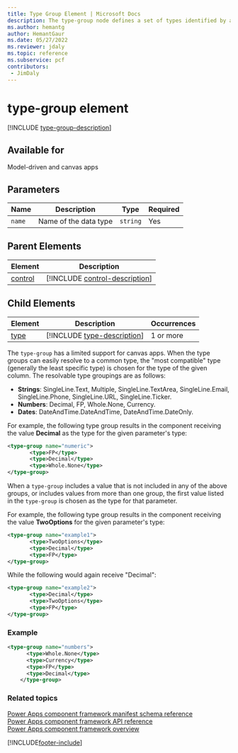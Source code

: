 ```yaml
---
title: Type Group Element | Microsoft Docs
description: The type-group node defines a set of types identified by a single name. This information can be used to identify the data types supported by a specific property.
ms.author: hemantg
author: HemantGaur
ms.date: 05/27/2022
ms.reviewer: jdaly
ms.topic: reference
ms.subservice: pcf
contributors:
 - JimDaly
---
```


# type-group element

[!INCLUDE [type-group-description](includes/type-group-description.md)]

## Available for

Model-driven and canvas apps

## Parameters

|Name|Description|Type|Required|
|--|--|--|--|
|`name`|Name of the data type|`string`|Yes|

## Parent Elements

|Element|Description|
|--|--|
|[control](control.md)|[!INCLUDE [control-description](includes/control-description.md)]|


## Child Elements

|Element|Description|Occurrences|
|--|--|--|
|[type](type.md)|[!INCLUDE [type-description](includes/type-description.md)]|1 or more|

The `type-group` has a limited support for canvas apps. When the type groups can easily resolve to a common type, the "most compatible" type (generally the least specific type) is chosen for the type of the given column. The resolvable type groupings are as follows:

   - **Strings**: SingleLine.Text, Multiple, SingleLine.TextArea, SingleLine.Email, SingleLine.Phone, SingleLine.URL, SingleLine.Ticker.
   - **Numbers**: Decimal, FP, Whole.None, Currency.
   - **Dates**: DateAndTime.DateAndTime, DateAndTime.DateOnly.

For example, the following type group results in the component receiving the value **Decimal** as the type for the given parameter's type:

```XML
<type-group name="numeric">
       <type>FP</type>
       <type>Decimal</type>
       <type>Whole.None</type>
</type-group>
```
When a `type-group` includes a value that is not included in any of the above groups, or includes values from more than one group, the first value listed in the `type-group` is  chosen as the type for that parameter.

For example, the following type group results in the component receiving the value **TwoOptions** for the given parameter's type:
```XML
<type-group name="example1">
       <type>TwoOptions</type>
       <type>Decimal</type>
       <type>FP</type>
</type-group>
```
While the following would again receive "Decimal":

```XML
<type-group name="example2">
       <type>Decimal</type>
       <type>TwoOptions</type>
       <type>FP</type>
</type-group>
```


### Example

```XML
<type-group name="numbers">
      <type>Whole.None</type>
      <type>Currency</type>
      <type>FP</type>
      <type>Decimal</type>
    </type-group>
```

### Related topics

[Power Apps component framework manifest schema reference](index.md)<br/>
[Power Apps component framework API reference](../reference/index.md)<br/>
[Power Apps component framework overview](../overview.md)


[!INCLUDE[footer-include](../../../includes/footer-banner.md)]

